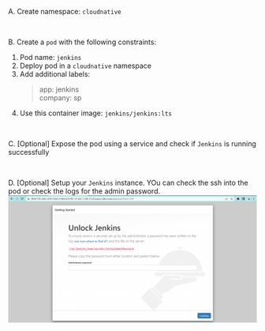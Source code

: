 A. Create namespace: `cloudnative`

<br>

B. Create a `pod` with the following constraints:
1. Pod name: `jenkins`
2. Deploy pod in a `cloudnative` namespace
3. Add additional labels:    
    > app: jenkins  
    > company: sp  
4. Use this container image: `jenkins/jenkins:lts`

<br>

C. [Optional] Expose the pod using a service and check if `Jenkins` is running successfully

<br>

D. [Optional] Setup your `Jenkins` instance. YOu can check the ssh into the pod or check the logs for the admin password.
![Jenkins](../assets/jenkins.png)